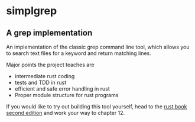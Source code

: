 # simplgrep

## A grep implementation

An implementation of the classic grep command line tool, which allows you to search text files for a keyword and return matching lines.

Major points the project teaches are
  * intermediate rust coding
  * tests and TDD in rust
  * efficient and safe error handling in rust
  * Proper module structure for rust programs

If you would like to try out building this tool yourself, head to the [rust book second edition](https://doc.rust-lang.org/book/second-edition/index.html) and work your way to chapter 12.